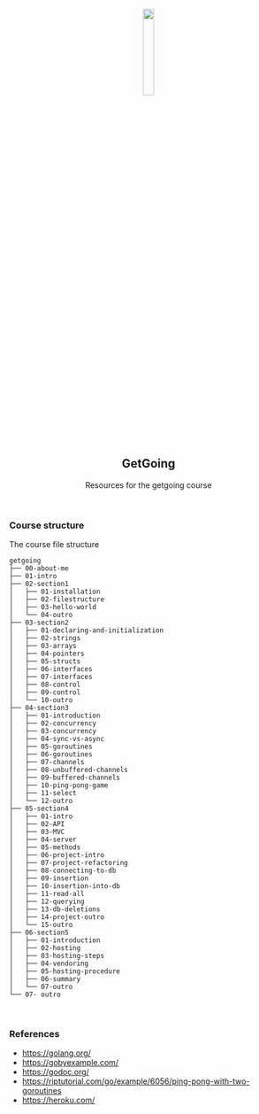  <p align="center">
  
 <img src="https://user-images.githubusercontent.com/30529572/62086164-27cd5380-b27b-11e9-8a3d-53a41e1aca84.png" width=20% />
 
 </p>
 
 <h2 align="center"> GetGoing </h2>

<p align="center"> Resources for the getgoing course </p>
  


<br>

### Course structure
The course file structure

```
getgoing
├── 00-about-me
├── 01-intro
├── 02-section1
│   ├── 01-installation
│   ├── 02-filestructure
│   ├── 03-hello-world
│   └── 04-outro
├── 03-section2
│   ├── 01-declaring-and-initialization
│   ├── 02-strings
│   ├── 03-arrays
│   ├── 04-pointers
│   ├── 05-structs
│   ├── 06-interfaces
│   ├── 07-interfaces
│   ├── 08-control
│   ├── 09-control
│   └── 10-outro
├── 04-section3
│   ├── 01-introduction
│   ├── 02-concurrency
│   ├── 03-concurrency
│   ├── 04-sync-vs-async
│   ├── 05-goroutines
│   ├── 06-goroutines
│   ├── 07-channels
│   ├── 08-unbuffered-channels
│   ├── 09-buffered-channels
│   ├── 10-ping-pong-game
│   ├── 11-select
│   └── 12-outro
├── 05-section4
│   ├── 01-intro
│   ├── 02-API
│   ├── 03-MVC
│   ├── 04-server
│   ├── 05-methods
│   ├── 06-project-intro
│   ├── 07-project-refactoring
│   ├── 08-connecting-to-db
│   ├── 09-insertion
│   ├── 10-insertion-into-db
│   ├── 11-read-all
│   ├── 12-querying
│   ├── 13-db-deletions
│   ├── 14-project-outro
│   └── 15-outro
├── 06-section5
│   ├── 01-introduction
│   ├── 02-hosting
│   ├── 03-hosting-steps
│   ├── 04-vendoring
│   ├── 05-hosting-procedure
│   ├── 06-summary
│   └── 07-outro
└── 07- outro
```

<br>

### References
- https://golang.org/
- https://gobyexample.com/
- https://godoc.org/
- https://riptutorial.com/go/example/6056/ping-pong-with-two-goroutines
- https://heroku.com/
